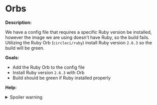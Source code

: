# Orbs

**Description:**

We have a config file that requires a specific Ruby version be installed, however the image we are using doesn't have Ruby, so the build fails. Utilizing the Ruby Orb (`circleci/ruby`) install Ruby version `2.6.3` so the build will be green.

**Goals:**

- Add the Ruby Orb to the config file
- Install Ruby version `2.6.3` with Orb
- Build should be green if Ruby installed properly

**Help:**
<details>
  <summary>Spoiler warning</summary>
  https://circleci.com/orbs/registry/orb/circleci/ruby#usage-examples
</details>
